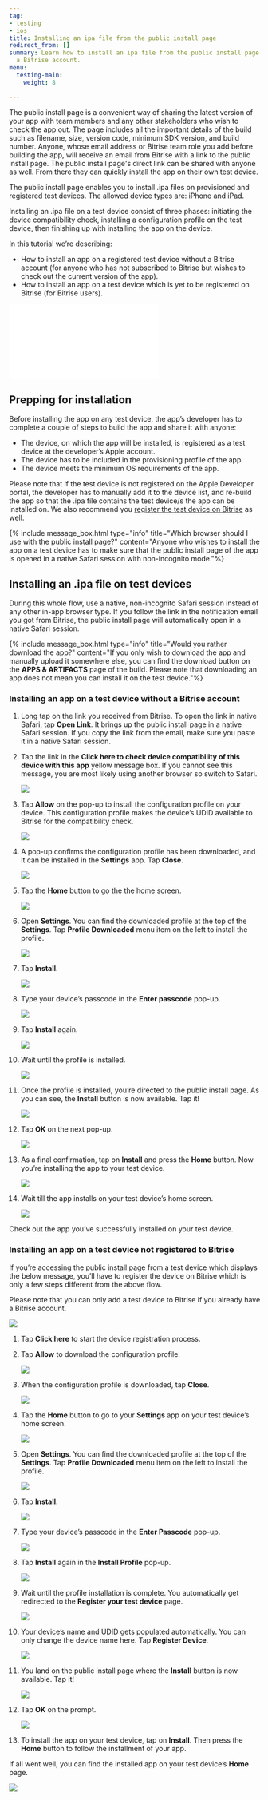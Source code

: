 ```yaml
---
tag:
- testing
- ios
title: Installing an ipa file from the public install page
redirect_from: []
summary: Learn how to install an ipa file from the public install page with or without
  a Bitrise account.
menu:
  testing-main:
    weight: 8

---
```

The public install page is a convenient way of sharing the latest version of your app with team members and any other stakeholders who wish to check the app out. The page includes all the important details of the build such as filename, size, version code, minimum SDK version, and build number. Anyone, whose email address or Bitrise team role you add before building the app, will receive an email from Bitrise with a link to the public install page. The public install page's direct link can be shared with anyone as well. From there they can quickly install the app on their own test device.

The public install page enables you to install .ipa files on provisioned and registered test devices. The allowed device types are: iPhone and iPad.

Installing an .ipa file on a test device consist of three phases: initiating the device compatibility check, installing a configuration profile on the test device, then finishing up with installing the app on the device.

In this tutorial we’re describing:

* How to install an app on a registered test device without a Bitrise account (for anyone who has not subscribed to Bitrise but wishes to check out the current version of the app).
* How to install an app on a test device which is yet to be registered on Bitrise (for Bitrise users).

<div class=“video”><iframe width=“560” height=“315” src=“ https://www.youtube.com/embed/cyHRJdJoP0E” frameborder=“0” allow=“accelerometer; autoplay; encrypted-media; gyroscope; picture-in-picture” allowfullscreen></iframe></div> 


## Prepping for installation

Before installing the app on any test device, the app’s developer has to complete a couple of steps to build the app and share it with anyone:

* The device, on which the app will be installed, is registered as a test device at the developer’s Apple account.
* The device has to be included in the provisioning profile of the app.
* The device meets the minimum OS requirements of the app.

Please note that if the test device is not registered on the Apple Developer portal, the developer has to manually add it to the device list, and re-build the app so that the .ipa file contains the test device/s the app can be installed on. We also recommend you [register the test device on Bitrise](/testing/registering-a-test-device/) as well.

{% include message_box.html type="info" title="Which browser should I use with the public install page?" content="Anyone who wishes to install the app on a test device has to make sure that the public install page of the app is opened in a native Safari session with non-incognito mode."%}

## Installing an .ipa file on test devices

During this whole flow, use a native, non-incognito Safari session instead of any other in-app browser type. If you follow the link in the notification email you got from Bitrise, the public install page will automatically open in a native Safari session.

{% include message_box.html type="info" title="Would you rather download the app?" content="If you only wish to download the app and manually upload it somewhere else, you can find the download button on the **APPS & ARTIFACTS** page of the build. Please note that downloading an app does not mean you can install it on the test device."%}

### Installing an app on a test device without a Bitrise account

 1. Long tap on the link you received from Bitrise. To open the link in native Safari, tap **Open Link**. It brings up the public install page in a native Safari session. If you copy the link from the email, make sure you paste it in a native Safari session.
 2. Tap the link in the **Click here to check device compatibility of this device with this app** yellow message box. If you cannot see this message, you are most likely using another browser so switch to Safari.

    ![](/img/3a-public-install-page-not-logged-in-bitrise-user-png.png)
 3. Tap **Allow** on the pop-up to install the configuration profile on your device. This configuration profile makes the device’s UDID available to Bitrise for the compatibility check.

    ![](/img/4a_-_configuration_profile__not_logged_in_bitrise_user__png.jpg)
 4. A pop-up confirms the configuration profile has been downloaded, and it can be installed in the **Settings** app. Tap **Close**.

    ![](/img/5a_-_configuration_profile_downloaded__not_logged_in_bitrise_user__png.jpg)
 5. Tap the **Home** button to go the the home screen.

    ![](/img/6_0_home_screen.jpg)
 6. Open **Settings**. You can find the downloaded profile at the top of the **Settings**. Tap **Profile Downloaded** menu item on the left to install the profile.

    ![](/img/step6.jpg)
 7. Tap **Install**.

    ![](/img/6_2_-_install_configuration_profile_2_png.jpg)
 8. Type your device’s passcode in the **Enter passcode** pop-up.

    ![](/img/6_3_-_install_configuration_profile_3_png.jpg)
 9. Tap **Install** again.

    ![](/img/6_4_-_install_configuration_profile_4_png.jpg)
10. Wait until the profile is installed.

    ![](/img/6_5_-_install_configuration_profile_5_png.jpg)
11. Once the profile is installed, you’re directed to the public install page. As you can see, the **Install** button is now available. Tap it!

    ![](/img/7_1_-_install_application_1_png.jpg)
12. Tap **OK** on the next pop-up.

    ![](/img/tapok.png)
13. As a final confirmation, tap on **Install** and press the **Home** button. Now you’re installing the app to your test device.

    ![](/img/7_3_-_install_application_3_png.jpg)
14. Wait till the app installs on your test device’s home screen.

    ![](/img/7_5_install_application_5_png.jpg)

Check out the app you’ve successfully installed on your test device.

### Installing an app on a test device not registered to Bitrise

If you’re accessing the public install page from a test device which displays the below message, you’ll have to register the device on Bitrise which is only a few steps different from the above flow.

Please note that you can only add a test device to Bitrise if you already have a Bitrise account.

![](/img/3b_-_public_install_page__logged_in_bitrise_user__png.jpg)

 1. Tap **Click here** to start the device registration process.
 2. Tap **Allow** to download the configuration profile.

    ![](/img/4b_-_configuration_profile__logged_in_bitrise_user__png.jpg)
 3. When the configuration profile is downloaded, tap **Close**.

    ![](/img/5b_-_configuration_profile_downloaded__logged_in_bitrise_user__png.jpg)
 4. Tap the **Home** button to go to your **Settings** app on your test device’s home screen.

    ![](/img/6_0_home_screen-1.jpg)
 5. Open **Settings**. You can find the downloaded profile at the top of the **Settings**. Tap **Profile Downloaded** menu item on the left to install the profile.

    ![](/img/step6.jpg)
 6. Tap **Install**.

    ![](/img/6_2_-_install_configuration_profile_2_png.jpg)
 7. Type your device’s passcode in the **Enter Passcode** pop-up.

    ![](/img/6_3_-_install_configuration_profile_3_png.jpg)
 8. Tap **Install** again in the **Install Profile** pop-up.

    ![](/img/6_4_-_install_configuration_profile_4_png.jpg)
 9. Wait until the profile installation is complete. You automatically get redirected to the **Register your test device** page.

    ![](/img/6_5_-_install_configuration_profile_5_png.jpg)
10. Your device’s name and UDID gets populated automatically. You can only change the device name here. Tap **Register Device**.

    ![](/img/6_6b_-_register_device_png.jpg)
11. You land on the public install page where the **Install** button is now available. Tap it!

    ![](/img/7_1_-_install_application_1_png.jpg)
12. Tap **OK** on the prompt.

    ![](/img/tapok.png)
13. To install the app on your test device, tap on **Install**. Then press the **Home** button to follow the installment of your app.

If all went well, you can find the installed app on your test device’s **Home** page.

![](/img/7_5_install_application_5_png.jpg)